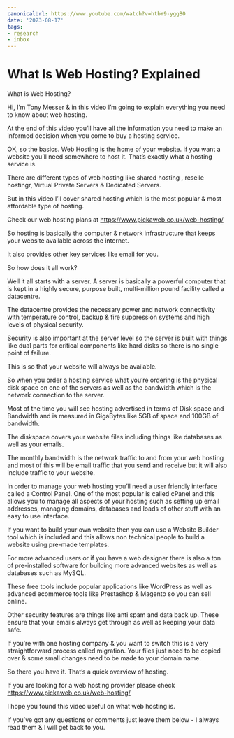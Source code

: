 ```yaml
---
canonicalUrl: https://www.youtube.com/watch?v=htbY9-yggB0
date: '2023-08-17'
tags:
- research
- inbox
---
```


# What Is Web Hosting? Explained

What is Web Hosting?

Hi, I’m Tony Messer & in this video I’m going to explain everything you need to know about web hosting.

At the end of this video you’ll have all the information you need to make an informed decision when you come to buy a hosting service.

OK, so the basics. Web Hosting is the home of your website. If you want a website you’ll need somewhere to host it. That’s exactly what a hosting service is.

There are different types of web hosting like shared hosting , reselle hostingr, Virtual Private Servers & Dedicated Servers.

But in this video I’ll cover shared hosting which is the most popular & most affordable type of hosting.

Check our web hosting plans at https://www.pickaweb.co.uk/web-hosting/

So hosting is basically the computer & network infrastructure that keeps your website available across the internet.

It also provides other key services like email for you.

So how does it all work?

Well it all starts with a server. A server is basically a powerful computer that is kept in a highly secure, purpose built, multi-million pound facility called a datacentre.

The datacentre provides the necessary power and network connectivity with temperature control, backup & fire suppression systems and high levels of physical security.

Security is also important at the server level so the server is built with things like dual parts for critical components like hard disks so there is no single point of failure.

This is so that your website will always be available.

So when you order a hosting service what you’re ordering is the physical disk space on one of the servers as well as the bandwidth which is the network connection to the server.

Most of the time you will see hosting advertised in terms of Disk space and Bandwidth and is measured in GigaBytes like 5GB of space and 100GB of bandwidth.

The diskspace covers your website files including things like databases as well as your emails.

The monthly bandwidth is the network traffic to and from your web hosting and most of this will be email traffic that you send and receive but it will also include traffic to your website.

In order to manage your web hosting you’ll need a user friendly interface called a Control Panel. One of the most popular is called cPanel and this allows you to manage all aspects of your hosting such as setting up email addresses, managing domains, databases and loads of other stuff with an easy to use interface.

If you want to build your own website then you can use a Website Builder tool which is included and this allows non technical people to build a website using pre-made templates.

For more advanced users or if you have a web designer there is also a ton of pre-installed software for building more advanced websites as well as databases such as MySQL.

These free tools include popular applications like WordPress as well as advanced ecommerce tools like Prestashop & Magento so you can sell online.

Other security features are things like anti spam and data back up. These ensure that your emails always get through as well as keeping your data safe.

If you’re with one hosting company & you want to switch this is a very straightforward process called migration. Your files just need to be copied over & some small changes need to be made to your domain name.

So there you have it. That’s a quick overview of hosting.

If you are looking for a web hosting provider please check  https://www.pickaweb.co.uk/web-hosting/

I hope you found this video useful on what web hosting is.

If you’ve got any questions or comments just leave them below - I always read them & I will get back to you.